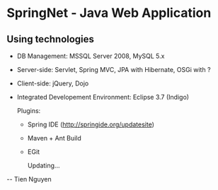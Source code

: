 SpringNet - Java Web Application
========================================


Using technologies
------------------

* DB Management: MSSQL Server 2008, MySQL 5.x

* Server-side: Servlet, Spring MVC, JPA with Hibernate, OSGi with ?

* Client-side: jQuery, Dojo

* Integrated Developement Environment: Eclipse 3.7 (Indigo)

    Plugins:

  * Spring IDE (http://springide.org/updatesite)
  * Maven + Ant Build
  * EGit


    Updating...

--
Tien Nguyen
